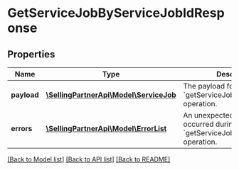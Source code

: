 # GetServiceJobByServiceJobIdResponse

## Properties
Name | Type | Description | Notes
------------ | ------------- | ------------- | -------------
**payload** | [**\SellingPartnerApi\Model\ServiceJob**](ServiceJob.md) | The payload for the &#x60;getServiceJobByServiceJobId&#x60; operation. | [optional] 
**errors** | [**\SellingPartnerApi\Model\ErrorList**](ErrorList.md) | An unexpected condition occurred during the &#x60;getServiceJobByServiceJobId&#x60; operation. | [optional] 

[[Back to Model list]](../README.md#documentation-for-models) [[Back to API list]](../README.md#documentation-for-api-endpoints) [[Back to README]](../README.md)



